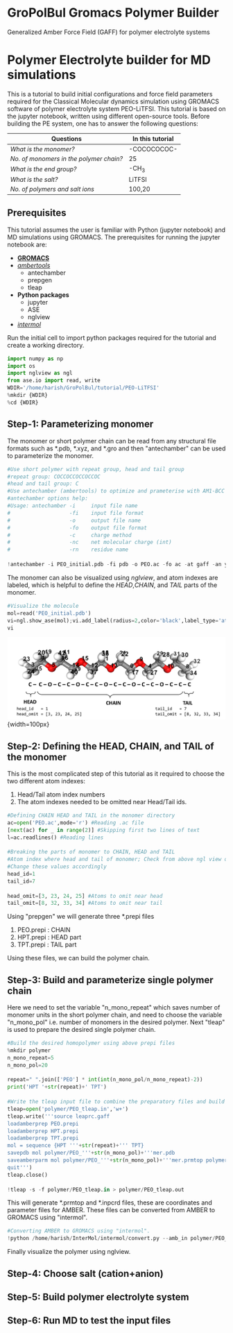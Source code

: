# GroPolBul Gromacs Polymer Builder
Generalized Amber Force Field (GAFF) for polymer electrolyte systems

# Polymer Electrolyte builder for MD simulations

This is a tutorial to build initial configurations and force field parameters required for the Classical Molecular dynamics simulation using GROMACS software of polymer electrolyte system PEO-LiTFSI. This tutorial is based on the jupyter notebook, written using different open-source tools. Before building the PE system, one has to answer the following questions:

Questions | In this tutorial
-------- | ----------------
*What is the monomer?* | -COCOCOCOC-
*No. of monomers in the polymer chain?* | 25
*What is the end group?* | -CH$_3$
*What is the salt?* | LiTFSI
*No. of polymers and salt ions* | 100,20

## Prerequisites

This tutorial assumes the user is familiar with Python (jupyter notebook) and MD simulations using GROMACS. The prerequisites for running the jupyter notebook are:

* [**GROMACS**](https://www.gromacs.org/)
* [*ambertools*](https://ambermd.org/AmberTools.php)
  	* antechamber
  	* prepgen
  	* tleap
* **Python packages** 
    * jupyter
    * ASE
    * nglview
* [*intermol*](https://github.com/shirtsgroup/InterMol)
  
Run the initial cell to import python packages required for the tutorial and create a working directory.
```python
import numpy as np
import os
import nglview as ngl
from ase.io import read, write
WDIR='/home/harish/GroPolBul/tutorial/PEO-LiTFSI'
%mkdir {WDIR}
%cd {WDIR}
```

## Step-1: Parameterizing monomer
The monomer or short polymer chain can be read from any structural file formats such as *.pdb, *.xyz, and *.gro and then "antechamber" can be used to parameterize the monomer.
```python
#Use short polymer with repeat group, head and tail group
#repeat group: COCCOCCOCCOCCOC
#head and tail group: C
#Use antechamber (ambertools) to optimize and prameterise with AM1-BCC charges 
#antechamber options help:
#Usage: antechamber -i     input file name
#                   -fi    input file format
#                   -o     output file name
#                   -fo    output file format
#                   -c     charge method
#                   -nc    net molecular charge (int)
#                   -rn    residue name

!antechamber -i PEO_initial.pdb -fi pdb -o PEO.ac -fo ac -at gaff -an y -c bcc -nc 0 -rn PEO 
```

The monomer can also be visualized using *nglview*, and atom indexes are labeled, which is helpful to define the *HEAD*,*CHAIN*, and *TAIL* parts of the monomer.

```python
#Visualize the molecule
mol=read('PEO_initial.pdb')
vi=ngl.show_ase(mol);vi.add_label(radius=2,color='black',label_type='atomindex')
vi
```

![monomer](./Short_chain_peo.png){width=100px}


## Step-2: Defining the HEAD, CHAIN, and TAIL of the monomer
This is the most complicated step of this tutorial as it required to choose the two different atom indexes:

1. Head/Tail atom index numbers
2. The atom indexes needed to be omitted near Head/Tail ids.

```python
#Defining CHAIN HEAD and TAIL in the monomer directory
ac=open('PEO.ac',mode='r') #Reading .ac file
[next(ac) for _ in range(2)] #Skipping first two lines of text
l=ac.readlines() #Reading lines

#Breaking the parts of monomer to CHAIN, HEAD and TAIL
#Atom index where head and tail of monomer; Check from above ngl view of mol
#Change these values accordingly
head_id=1
tail_id=7

head_omit=[3, 23, 24, 25] #Atoms to omit near head
tail_omit=[8, 32, 33, 34] #Atoms to omit near tail
```
Using "prepgen" we will generate three *.prepi files
1. PEO.prepi : CHAIN
2. HPT.prepi : HEAD part
3. TPT.prepi : TAIL part

Using these files, we can build the polymer chain.

## Step-3: Build and parameterize single polymer chain
Here we need to set the variable "n_mono_repeat" which saves number of monomer units in the short polymer chain, and need to choose the variable "n_mono_pol" i.e. number of monomers in the desired polymer.
Next "tleap" is used to prepare the desired single polymer chain.
```python
#Build the desired homopolymer using above prepi files
%mkdir polymer
n_mono_repeat=5
n_mono_pol=20

repeat=" ".join(['PEO'] * int(int(n_mono_pol/n_mono_repeat)-2))
print('HPT '+str(repeat)+' TPT')

#Write the tleap input file to combine the preparatory files and build polymer chain
tleap=open('polymer/PEO_tleap.in','w+')
tleap.write('''source leaprc.gaff
loadamberprep PEO.prepi
loadamberprep HPT.prepi
loadamberprep TPT.prepi
mol = sequence {HPT '''+str(repeat)+''' TPT}
savepdb mol polymer/PEO_'''+str(n_mono_pol)+'''mer.pdb
saveamberparm mol polymer/PEO_'''+str(n_mono_pol)+'''mer.prmtop polymer/PEO_'''+str(n_mono_pol)+'''mer.inpcrd
quit''')
tleap.close()

!tleap -s -f polymer/PEO_tleap.in > polymer/PEO_tleap.out
```
This will generate *.prmtop and *.inpcrd files, these are coordinates and parameter files for AMBER. These files can be converted from AMBER to GROMACS using "intermol".
```python
#Converting AMBER to GROMACS using "intermol".
!python /home/harish/InterMol/intermol/convert.py --amb_in polymer/PEO_{n_mono_pol}mer.inpcrd polymer/PEO_{n_mono_pol}mer.prmtop --gromacs
```
Finally visualize the polymer using nglview.

## Step-4: Choose salt (cation+anion)

## Step-5: Build polymer electrolyte system

## Step-6: Run MD to test the input files
